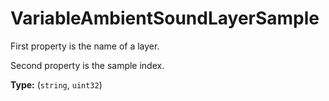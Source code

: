 # VariableAmbientSoundLayerSample

First property is the name of a layer.

Second property is the sample index.

**Type:** (`string`, `uint32`)

